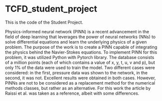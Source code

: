 # TCFD_student_project
This is the code of the Student Project. 

Physics-informed neural network (PINN) is a recent advancement in the field of deep learning that leverages the power of neural networks (NNs) to solve differential equations 
and learn the underlying physics of a given problem. The purpose of the work is to create a PINN capable of integrating the physics behind the Navier-Stokes equations. To implement PINN for this problem, it was utilized Python with Pytorch library. The database consists of a million points (each of which contains a value of x, y, t, u, v and p), but only 1% of the data were used to train the model. Two different cases were considered: in the first, pressure data was shown to the network, in the second, it was not. Excellent results were obtained in both cases. However, PINNs are not to be considered as a replacement method for the numerical methods classes, but rather as an alternative. 
For this work the article by Raissi et al. was taken as a reference, albeit with some differences.
